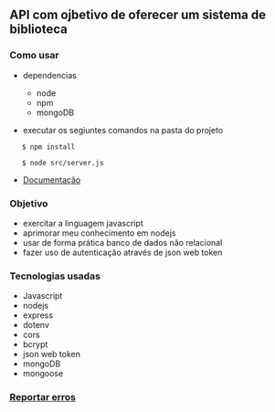 ## API com ojbetivo de oferecer um sistema de biblioteca

   ### Como usar
   -  dependencias
      - node
      - npm
      - mongoDB

   - executar os segiuntes comandos na pasta do projeto
   ```
      $ npm install

      $ node src/server.js
   ```
   - <a href="https://github.com/eduardosdl/primeiraAPI/wiki"> Documentação </a>

   ### Objetivo
   - exercitar a linguagem javascript
   - aprimorar meu conhecimento em nodejs
   - usar de forma prática banco de dados não relacional
   - fazer uso de autenticação através de json web token

   ### Tecnologias usadas
   - Javascript
   - nodejs
   - express
   - dotenv
   - cors
   - bcrypt
   - json web token
   - mongoDB
   - mongoose

   ### <a href="https://github.com/eduardosdl/primeiraAPI/issues"> Reportar erros </a>